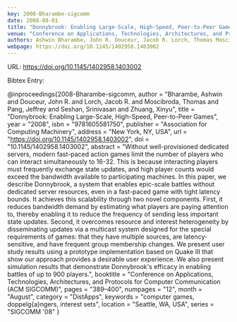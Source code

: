 ```yaml
---
key: 2008-Bharambe-sigcomm
date: 2008-08-01
title: "Donnybrook: Enabling Large-Scale, High-Speed, Peer-to-Peer Games"
venue: "Conference on Applications, Technologies, Architectures, and Protocols for Computer Communication (ACM SIGCOMM)"
authors: Ashwin Bharambe, John R. Douceur, Jacob R. Lorch, Thomas Moscibroda, Jeffrey Pang, Srinivasan Seshan and Xinyu Zhuang
webpage: https://doi.org/10.1145/1402958.1403002
---
```


URL: https://doi.org/10.1145/1402958.1403002

Bibtex Entry:

@inproceedings{2008-Bharambe-sigcomm,
    author = "Bharambe, Ashwin and Douceur, John R. and Lorch, Jacob R. and Moscibroda, Thomas and Pang, Jeffrey and Seshan, Srinivasan and Zhuang, Xinyu",
    title = "Donnybrook: Enabling Large-Scale, High-Speed, Peer-to-Peer Games",
    year = "2008",
    isbn = "9781605581750",
    publisher = "Association for Computing Machinery",
    address = "New York, NY, USA",
    url = "https://doi.org/10.1145/1402958.1403002",
    doi = "10.1145/1402958.1403002",
    abstract = "Without well-provisioned dedicated servers, modern fast-paced action games limit the number of players who can interact simultaneously to 16-32. This is because interacting players must frequently exchange state updates, and high player counts would exceed the bandwidth available to participating machines. In this paper, we describe Donnybrook, a system that enables epic-scale battles without dedicated server resources, even in a fast-paced game with tight latency bounds. It achieves this scalability through two novel components. First, it reduces bandwidth demand by estimating what players are paying attention to, thereby enabling it to reduce the frequency of sending less important state updates. Second, it overcomes resource and interest heterogeneity by disseminating updates via a multicast system designed for the special requirements of games: that they have multiple sources, are latency-sensitive, and have frequent group membership changes. We present user study results using a prototype implementation based on Quake III that show our approach provides a desirable user experience. We also present simulation results that demonstrate Donnybrook's efficacy in enabling battles of up to 900 players.",
    booktitle = "Conference on Applications, Technologies, Architectures, and Protocols for Computer Communication (ACM SIGCOMM)",
    pages = "389–400",
    numpages = "12",
    month = "August",
    category = "DistApps",
    keywords = "computer games, doppelg\{a}ngers, interest sets",
    location = "Seattle, WA, USA",
    series = "SIGCOMM '08"
}

